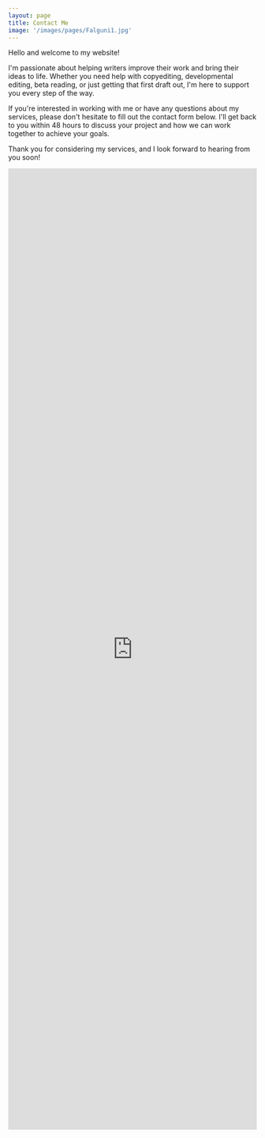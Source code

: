 ```yaml
---
layout: page
title: Contact Me
image: '/images/pages/Falguni1.jpg'
---
```


Hello and welcome to my website!

I'm passionate about helping writers improve their work and bring their ideas to life. Whether you need help with copyediting, developmental editing, beta reading, or just getting that first draft out, I'm here to support you every step of the way.

If you're interested in working with me or have any questions about my services, please don't hesitate to fill out the contact form below. I'll get back to you within 48 hours to discuss your project and how we can work together to achieve your goals.

Thank you for considering my services, and I look forward to hearing from you soon!

<iframe src="https://docs.google.com/forms/d/e/1FAIpQLScmZoNLjPfCC8Fo4I6xaParI8afeZ4F03JUNpxiLuMDL-T_OQ/viewform?embedded=true" width="100%" height="1945" frameborder="0" marginheight="0" marginwidth="0">Loading…</iframe>
